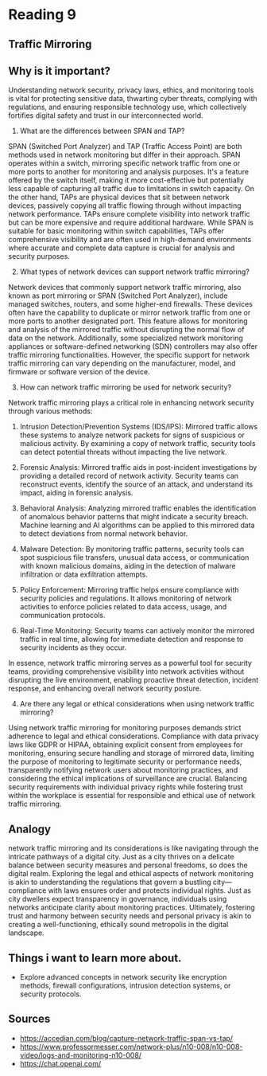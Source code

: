 # Reading 9

## Traffic Mirroring

## Why is it important?


Understanding network security, privacy laws, ethics, and monitoring tools is vital for protecting sensitive data, thwarting cyber threats, complying with regulations, and ensuring responsible technology use, which collectively fortifies digital safety and trust in our interconnected world.

1. What are the differences between SPAN and TAP?

SPAN (Switched Port Analyzer) and TAP (Traffic Access Point) are both methods used in network monitoring but differ in their approach. SPAN operates within a switch, mirroring specific network traffic from one or more ports to another for monitoring and analysis purposes. It's a feature offered by the switch itself, making it more cost-effective but potentially less capable of capturing all traffic due to limitations in switch capacity. On the other hand, TAPs are physical devices that sit between network devices, passively copying all traffic flowing through without impacting network performance. TAPs ensure complete visibility into network traffic but can be more expensive and require additional hardware. While SPAN is suitable for basic monitoring within switch capabilities, TAPs offer comprehensive visibility and are often used in high-demand environments where accurate and complete data capture is crucial for analysis and security purposes.

2. What types of network devices can support network traffic mirroring?


Network devices that commonly support network traffic mirroring, also known as port mirroring or SPAN (Switched Port Analyzer), include managed switches, routers, and some higher-end firewalls. These devices often have the capability to duplicate or mirror network traffic from one or more ports to another designated port. This feature allows for monitoring and analysis of the mirrored traffic without disrupting the normal flow of data on the network. Additionally, some specialized network monitoring appliances or software-defined networking (SDN) controllers may also offer traffic mirroring functionalities. However, the specific support for network traffic mirroring can vary depending on the manufacturer, model, and firmware or software version of the device.

3. How can network traffic mirroring be used for network security?


Network traffic mirroring plays a critical role in enhancing network security through various methods:

1. Intrusion Detection/Prevention Systems (IDS/IPS): Mirrored traffic allows these systems to analyze network packets for signs of suspicious or malicious activity. By examining a copy of network traffic, security tools can detect potential threats without impacting the live network.

2. Forensic Analysis: Mirrored traffic aids in post-incident investigations by providing a detailed record of network activity. Security teams can reconstruct events, identify the source of an attack, and understand its impact, aiding in forensic analysis.

3. Behavioral Analysis: Analyzing mirrored traffic enables the identification of anomalous behavior patterns that might indicate a security breach. Machine learning and AI algorithms can be applied to this mirrored data to detect deviations from normal network behavior.

4. Malware Detection: By monitoring traffic patterns, security tools can spot suspicious file transfers, unusual data access, or communication with known malicious domains, aiding in the detection of malware infiltration or data exfiltration attempts.

5. Policy Enforcement: Mirroring traffic helps ensure compliance with security policies and regulations. It allows monitoring of network activities to enforce policies related to data access, usage, and communication protocols.

6. Real-Time Monitoring: Security teams can actively monitor the mirrored traffic in real time, allowing for immediate detection and response to security incidents as they occur.

In essence, network traffic mirroring serves as a powerful tool for security teams, providing comprehensive visibility into network activities without disrupting the live environment, enabling proactive threat detection, incident response, and enhancing overall network security posture.

4. Are there any legal or ethical considerations when using network traffic mirroring?

Using network traffic mirroring for monitoring purposes demands strict adherence to legal and ethical considerations. Compliance with data privacy laws like GDPR or HIPAA, obtaining explicit consent from employees for monitoring, ensuring secure handling and storage of mirrored data, limiting the purpose of monitoring to legitimate security or performance needs, transparently notifying network users about monitoring practices, and considering the ethical implications of surveillance are crucial. Balancing security requirements with individual privacy rights while fostering trust within the workplace is essential for responsible and ethical use of network traffic mirroring.

## Analogy

network traffic mirroring and its considerations is like navigating through the intricate pathways of a digital city. Just as a city thrives on a delicate balance between security measures and personal freedoms, so does the digital realm. Exploring the legal and ethical aspects of network monitoring is akin to understanding the regulations that govern a bustling city—compliance with laws ensures order and protects individual rights. Just as city dwellers expect transparency in governance, individuals using networks anticipate clarity about monitoring practices. Ultimately, fostering trust and harmony between security needs and personal privacy is akin to creating a well-functioning, ethically sound metropolis in the digital landscape.

## Things i want to learn more about.

- Explore advanced concepts in network security like encryption methods, firewall configurations, intrusion detection systems, or security protocols.

## Sources
- https://accedian.com/blog/capture-network-traffic-span-vs-tap/
- https://www.professormesser.com/network-plus/n10-008/n10-008-video/logs-and-monitoring-n10-008/
- https://chat.openai.com/
